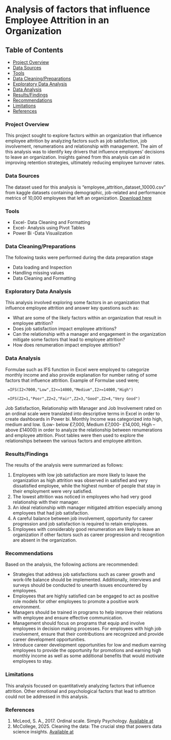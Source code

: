 # Analysis of factors that influence Employee Attrition in an Organization

## Table of Contents
- [Project Overview](#project-overview)
- [Data Sources](#data-sources)
- [Tools](#tools)
- [Data Cleaning/Preparations](#data-cleaningpreparations)
- [Exploratory Data Analysis](#exploratory-data-analysis)
- [Data Analysis](#data-analysis)
- [Results/Findings](#resultsfindings)
- [Recommendations](recommendations)
- [Limitations](limitations)
- [References](references)

### Project Overview

This project sought to explore factors within an organization that influence employee attrition by analyzing factors such as job satisfaction, job involvement, renumerations and relationship with management. The aim of this analysis was to identify key drivers that influence employees’ decisions to leave an organization. Insights gained from this analysis can aid in improving retention strategies, ultimately reducing employee turnover rates. 

### Data Sources 

The dataset used for this analysis is “employee_attrition_dataset_10000.csv”  from kaggle datasets containing demographic, job-related and performance metrics of 10,000 employees that left an organization. [Download here](https://www.kaggle.com/datasets/ziya07/employee-attrition-prediction-dataset)  

### Tools

- Excel- Data Cleaning and Formatting
- Excel- Analysis using Pivot Tables 
- Power Bi -Data Visualization

### Data Cleaning/Preparations 

The following tasks were performed during the data preparation stage
- Data loading and Inspection 
- Handling missing values
- Data Cleaning and Formatting

### Exploratory Data Analysis 

This analysis involved exploring some factors in an organization that influence employee attrition and answer key questions such as: 
- What are some of the likely factors within an organization that result in employee attrition? 
- Does job satisfaction impact employee attritions? 
- Can the relationship with a manager and engagement in the organization mitigate some factors that lead to employee attrition? 
- How does renumeration impact employee attrition?

### Data Analysis 

Formulae such as IFS function in Excel were employed to categorize monthly income and also provide explanation for number rating of some factors that influence attrition. 
Example of Formulae used were;

``` =IFS(I2<7000,"Low",I2<=14000,"Medium",I2>=14000,"High")```				

``` =IFS(Z2=1,"Poor",Z2=2,"Fair",Z2=3,"Good",Z2=4,"Very Good")``` 

Job Satisfaction, Relationship with Manager and Job Involvement rated on an ordinal scale were translated into descriptive terms in Excel in order to create dashboards in Power bi. Monthly Income was categorized into high, medium and low. (Low- below £7,000, Medium £7,000- £14,000, High – above £14000) in order to analyze the relationship between renumerations and employee attrition. Pivot tables were then used to explore the relationships between the various factors and employee attrition. 

### Results/Findings 

The results of the analysis were summarized as follows: 

1. Employees with low job satisfaction are more likely to leave the organization as high attrition was observed in satisfied and very dissatisfied employee, while the highest number of people that stay in their employment were very satisfied.
2. The lowest attrition was noticed in employees who had very good relationship with their manager.
3. An ideal relationship with manager mitigated attrition especially among employees that had job satisfaction.
4. A careful balance between job involvement, opportunity for career progression and job satisfaction is required to retain employees.
5. Employees with considerably good renumeration are likely to leave an organization if other factors such as career progression and recognition are absent in the organization.

### Recommendations  

Based on the analysis, the following actions are recommended:
- Strategies that address job satisfactions such as career growth and work-life balance should be implemented. Additionally, interviews and surveys should be conducted to unearth issues encountered by employees. 
- Employees that are highly satisfied can be engaged to act as positive role models for other employees to promote a positive work environment. 
- Managers should be trained in programs to help improve their relations with employee and ensure effective communication. 
- Management should focus on programs that equip and involve employees in decision making processes. For employees with high job involvement, ensure that their contributions are recognized and provide career development opportunities.  
- Introduce career development opportunities for low and medium earning employees to provide the opportunity for promotions and earning high monthly income as well as some additional benefits that would motivate employees to stay.

### Limitations 

This analysis focused on quantitatively analyzing factors that influence attrition. Other emotional and psychological factors that lead to attrition could not be addressed in this analysis. 

### References 

1. McLeod, S. A., 2017. Ordinal scale. Simply Psychology. [Available at](https://www.simplypsychology.org/ordinal-scale.html)
2. McCollege, 2025. Cleaning the data: The crucial step that powers data science insights. [Available at](https://mccollege.edu/data-science/about-the-career-data-science/cleaning-the-data-the-crucial-step-that-powers-data-science-insights/) 
